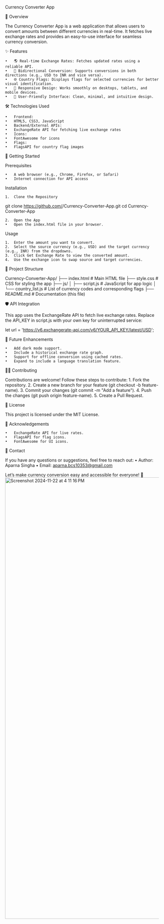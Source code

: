 Currency Converter App

📖 Overview

The Currency Converter App is a web application that allows users to convert amounts between different currencies in real-time. It fetches live exchange rates and provides an easy-to-use interface for seamless currency conversion.

✨ Features

	•	🌎 Real-time Exchange Rates: Fetches updated rates using a reliable API.
	•	🔄 Bidirectional Conversion: Supports conversions in both directions (e.g., USD to INR and vice versa).
	•	🌐 Country Flags: Displays flags for selected currencies for better visual identification.
	•	📱 Responsive Design: Works smoothly on desktops, tablets, and mobile devices.
	•	🎨 User-Friendly Interface: Clean, minimal, and intuitive design.

🛠️ Technologies Used

	•	Frontend:
	•	HTML5, CSS3, JavaScript
	•	Backend/External APIs:
	•	ExchangeRate API for fetching live exchange rates
	•	Icons:
	•	FontAwesome for icons
	•	Flags:
	•	FlagsAPI for country flag images

🚀 Getting Started

Prerequisites

	•	A web browser (e.g., Chrome, Firefox, or Safari)
	•	Internet connection for API access

Installation

	1.	Clone the Repository

git clone https://github.com/<YourUsername>/Currency-Converter-App.git
cd Currency-Converter-App


	2.	Open the App
	•	Open the index.html file in your browser.

Usage

	1.	Enter the amount you want to convert.
	2.	Select the source currency (e.g., USD) and the target currency (e.g., INR) from the dropdowns.
	3.	Click Get Exchange Rate to view the converted amount.
	4.	Use the exchange icon to swap source and target currencies.

📂 Project Structure

Currency-Converter-App/
├── index.html           # Main HTML file
├── style.css            # CSS for styling the app
├── js/
│   ├── script.js        # JavaScript for app logic
│   └── country_list.js  # List of currency codes and corresponding flags
├── README.md            # Documentation (this file)

🛡️ API Integration

This app uses the ExchangeRate API to fetch live exchange rates.
Replace the API_KEY in script.js with your own key for uninterrupted service:

let url = 'https://v6.exchangerate-api.com/v6/YOUR_API_KEY/latest/USD';

🎨 Future Enhancements

	•	Add dark mode support.
	•	Include a historical exchange rate graph.
	•	Support for offline conversion using cached rates.
	•	Expand to include a language translation feature.

🧑‍💻 Contributing

Contributions are welcome! Follow these steps to contribute:
	1.	Fork the repository.
	2.	Create a new branch for your feature (git checkout -b feature-name).
	3.	Commit your changes (git commit -m "Add a feature").
	4.	Push the changes (git push origin feature-name).
	5.	Create a Pull Request.

📜 License

This project is licensed under the MIT License.

🙌 Acknowledgements

	•	ExchangeRate API for live rates.
	•	FlagsAPI for flag icons.
	•	FontAwesome for UI icons.

📧 Contact

If you have any questions or suggestions, feel free to reach out:
	•	Author: Aparna Singha
	•	Email: aparna.bcs10353@gmail.com

Let’s make currency conversion easy and accessible for everyone! 🎉
<img width="1440" alt="Screenshot 2024-11-22 at 4 11 16 PM" src="https://github.com/user-attachments/assets/a2b9370b-cd0e-4221-b3a6-597786b016bc">

